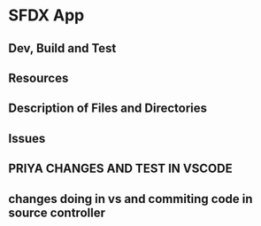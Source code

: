 # SFDX App

## Dev, Build and Test

## Resources

## Description of Files and Directories

## Issues
## PRIYA CHANGES AND TEST IN  VSCODE
## changes doing in vs and commiting code in source controller
